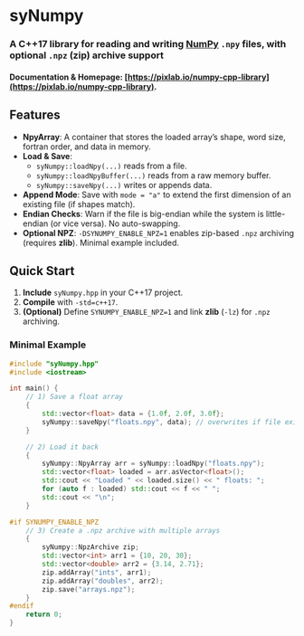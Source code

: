 # syNumpy

### A **C++17** library for **reading and writing** [NumPy](https://numpy.org/) `.npy` files, with **optional** `.npz` (zip) archive support
#### Documentation & Homepage: [https://pixlab.io/numpy-cpp-library](https://pixlab.io/numpy-cpp-library).

## Features

- **NpyArray**: A container that stores the loaded array’s shape, word size, fortran order, and data in memory.  
- **Load & Save**:  
  - `syNumpy::loadNpy(...)` reads from a file.  
  - `syNumpy::loadNpyBuffer(...)` reads from a raw memory buffer.  
  - `syNumpy::saveNpy(...)` writes or appends data.  
- **Append Mode**: Save with `mode = "a"` to extend the first dimension of an existing file (if shapes match).  
- **Endian Checks**: Warn if the file is big-endian while the system is little-endian (or vice versa). No auto-swapping.  
- **Optional NPZ**: `-DSYNUMPY_ENABLE_NPZ=1` enables zip-based `.npz` archiving (requires **zlib**). Minimal example included.

## Quick Start

1. **Include** `syNumpy.hpp` in your C++17 project.
2. **Compile** with `-std=c++17`.
3. **(Optional)** Define `SYNUMPY_ENABLE_NPZ=1` and link **zlib** (`-lz`) for `.npz` archiving.

### Minimal Example

```cpp
#include "syNumpy.hpp"
#include <iostream>

int main() {
    // 1) Save a float array
    {
        std::vector<float> data = {1.0f, 2.0f, 3.0f};
        syNumpy::saveNpy("floats.npy", data); // overwrites if file exists
    }

    // 2) Load it back
    {
        syNumpy::NpyArray arr = syNumpy::loadNpy("floats.npy");
        std::vector<float> loaded = arr.asVector<float>();
        std::cout << "Loaded " << loaded.size() << " floats: ";
        for (auto f : loaded) std::cout << f << " ";
        std::cout << "\n";
    }

#if SYNUMPY_ENABLE_NPZ
    // 3) Create a .npz archive with multiple arrays
    {
        syNumpy::NpzArchive zip;
        std::vector<int> arr1 = {10, 20, 30};
        std::vector<double> arr2 = {3.14, 2.71};
        zip.addArray("ints", arr1);
        zip.addArray("doubles", arr2);
        zip.save("arrays.npz");
    }
#endif
    return 0;
}

